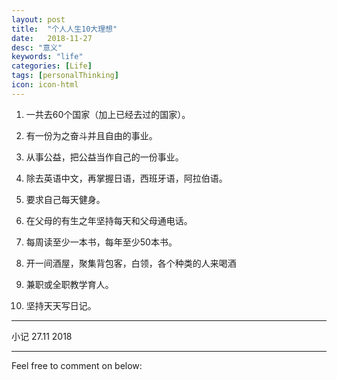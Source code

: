 ```yaml
---
layout: post
title:  "个人人生10大理想"
date:   2018-11-27
desc: "意义"
keywords: "life"
categories: [Life]
tags: [personalThinking]
icon: icon-html
---
```


1. 一共去60个国家（加上已经去过的国家）。

2. 有一份为之奋斗并且自由的事业。

3. 从事公益，把公益当作自己的一份事业。

4. 除去英语中文，再掌握日语，西班牙语，阿拉伯语。

5. 要求自己每天健身。

6. 在父母的有生之年坚持每天和父母通电话。

7. 每周读至少一本书，每年至少50本书。

8. 开一间酒屋，聚集背包客，白领，各个种类的人来喝酒

9. 兼职或全职教学育人。

10. 坚持天天写日记。

-------------------------------------------------------------------

小记
27.11 2018

---

Feel free to comment on below:
